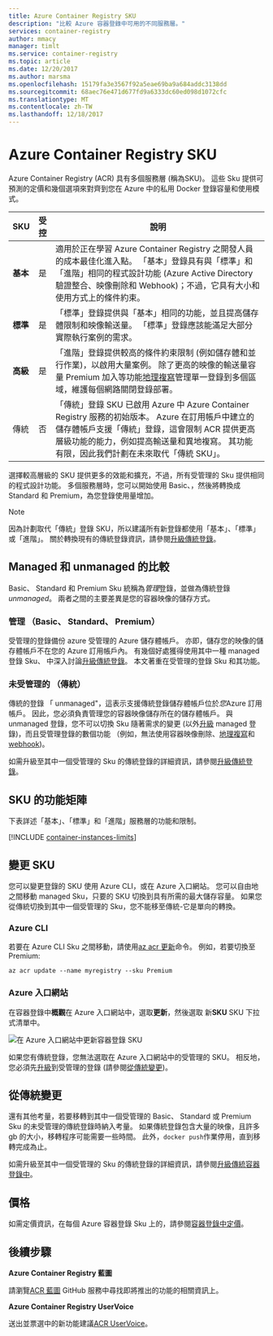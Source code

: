 ```yaml
---
title: Azure Container Registry SKU
description: "比較 Azure 容器登錄中可用的不同服務層。"
services: container-registry
author: mmacy
manager: timlt
ms.service: container-registry
ms.topic: article
ms.date: 12/20/2017
ms.author: marsma
ms.openlocfilehash: 15179fa3e3567f92a5eae69ba9a684addc3138dd
ms.sourcegitcommit: 68aec76e471d677fd9a6333dc60ed098d1072cfc
ms.translationtype: MT
ms.contentlocale: zh-TW
ms.lasthandoff: 12/18/2017
---
```

# <a name="azure-container-registry-skus"></a>Azure Container Registry SKU

Azure Container Registry (ACR) 具有多個服務層 (稱為SKU)。 這些 Sku 提供可預測的定價和幾個選項來對齊到您在 Azure 中的私用 Docker 登錄容量和使用模式。

| SKU | 受控 | 說明 |
| --- | :-------: | ----------- |
| **基本** | 是 | 適用於正在學習 Azure Container Registry 之開發人員的成本最佳化進入點。 「基本」登錄具有與「標準」和「進階」相同的程式設計功能 (Azure Active Directory 驗證整合、映像刪除和 Webhook)；不過，它具有大小和使用方式上的條件約束。 |
| **標準** | 是 | 「標準」登錄提供與「基本」相同的功能，並且提高儲存體限制和映像輸送量。 「標準」登錄應該能滿足大部分實際執行案例的需求。 |
| **高級** | 是 | 「進階」登錄提供較高的條件約束限制 (例如儲存體和並行作業)，以啟用大量案例。 除了更高的映像的輸送量容量 Premium 加入等功能[地理複寫][ container-registry-geo-replication]管理單一登錄到多個區域，維護每個網路關閉登錄部署。 |
| 傳統 | 否 | 「傳統」登錄 SKU 已啟用 Azure 中 Azure Container Registry 服務的初始版本。 Azure 在訂用帳戶中建立的儲存體帳戶支援「傳統」登錄，這會限制 ACR 提供更高層級功能的能力，例如提高輸送量和異地複寫。 其功能有限，因此我們計劃在未來取代「傳統 SKU」。 |

選擇較高層級的 SKU 提供更多的效能和擴充，不過，所有受管理的 Sku 提供相同的程式設計功能。 多個服務層時，您可以開始使用 Basic、，然後將轉換成 Standard 和 Premium，為您登錄使用量增加。

> [!NOTE]
> 因為計劃取代「傳統」登錄 SKU，所以建議所有新登錄都使用「基本」、「標準」或「進階」。 關於轉換現有的傳統登錄資訊，請參閱[升級傳統登錄][container-registry-upgrade]。
>

## <a name="managed-vs-unmanaged"></a>Managed 和 unmanaged 的比較

Basic、 Standard 和 Premium Sku 統稱為*管理*登錄，並做為傳統登錄*unmanaged*。 兩者之間的主要差異是您的容器映像的儲存方式。

### <a name="managed-basic-standard-premium"></a>管理 （Basic、 Standard、 Premium）

受管理的登錄備份 azure 受管理的 Azure 儲存體帳戶。 亦即，儲存您的映像的儲存體帳戶不在您的 Azure 訂用帳戶內。 有幾個好處獲得使用其中一種 managed 登錄 Sku、 中深入討論[升級傳統登錄][container-registry-upgrade]。 本文著重在受管理的登錄 Sku 和其功能。

### <a name="unmanaged-classic"></a>未受管理的 （傳統）

傳統的登錄 「 unmanaged"，這表示支援傳統登錄儲存體帳戶位於*您*Azure 訂用帳戶。 因此，您必須負責管理您的容器映像儲存所在的儲存體帳戶。 與 unmanaged 登錄，您不可以切換 Sku 隨著需求的變更 (以外[升級][ container-registry-upgrade] managed 登錄)，而且受管理登錄的數個功能 （例如，無法使用容器映像刪除、[地理複寫][ container-registry-geo-replication]和[webhook][container-registry-webhook])。

如需升級至其中一個受管理的 Sku 的傳統登錄的詳細資訊，請參閱[升級傳統登錄][container-registry-upgrade]。

## <a name="sku-feature-matrix"></a>SKU 的功能矩陣

下表詳述「基本」、「標準」和「進階」服務層的功能和限制。

[!INCLUDE [container-instances-limits](../../includes/container-registry-limits.md)]

## <a name="changing-skus"></a>變更 SKU

您可以變更登錄的 SKU 使用 Azure CLI，或在 Azure 入口網站。 您可以自由地之間移動 managed Sku，只要的 SKU 切換到具有所需的最大儲存容量。 如果您從傳統切換到其中一個受管理的 Sku，您不能移至傳統-它是單向的轉換。

### <a name="azure-cli"></a>Azure CLI

若要在 Azure CLI Sku 之間移動，請使用[az acr 更新][ az-acr-update]命令。 例如，若要切換至 Premium:

```azurecli
az acr update --name myregistry --sku Premium
```

### <a name="azure-portal"></a>Azure 入口網站

在容器登錄中**概觀**在 Azure 入口網站中，選取**更新**，然後選取 新**SKU** SKU 下拉式清單中。

![在 Azure 入口網站中更新容器登錄 SKU][update-registry-sku]

如果您有傳統登錄，您無法選取在 Azure 入口網站中的受管理的 SKU。 相反地，您必須先[升級][ container-registry-upgrade]到受管理的登錄 (請參閱[從傳統變更](#changing-from-classic))。

## <a name="changing-from-classic"></a>從傳統變更

還有其他考量，若要移轉到其中一個受管理的 Basic、 Standard 或 Premium Sku 的未受管理的傳統登錄時納入考量。 如果傳統登錄包含大量的映像，且許多 gb 的大小，移轉程序可能需要一些時間。 此外，`docker push`作業停用，直到移轉完成為止。

如需升級至其中一個受管理的 Sku 的傳統登錄的詳細資訊，請參閱[升級傳統容器登錄中][container-registry-upgrade]。

## <a name="pricing"></a>價格

如需定價資訊，在每個 Azure 容器登錄 Sku 上的，請參閱[容器登錄中定價][container-registry-pricing]。

## <a name="next-steps"></a>後續步驟

**Azure Container Registry 藍圖**

請瀏覽[ACR 藍圖][ acr-roadmap] GitHub 服務中尋找即將推出的功能的相關資訊上。

**Azure Container Registry UserVoice**

送出並票選中的新功能建議[ACR UserVoice][container-registry-uservoice]。

<!-- IMAGES -->
[update-registry-sku]: ./media/container-registry-skus/update-registry-sku.png

<!-- LINKS - External -->
[acr-roadmap]: https://aka.ms/acr/roadmap
[container-registry-pricing]: https://azure.microsoft.com/pricing/details/container-registry/
[container-registry-uservoice]: https://feedback.azure.com/forums/903958-azure-container-registry

<!-- LINKS - Internal -->
[az-acr-update]: /cli/azure/acr#az_acr_update
[container-registry-geo-replication]: container-registry-geo-replication.md
[container-registry-upgrade]: container-registry-upgrade.md
[container-registry-webhook]: container-registry-webhook.md
